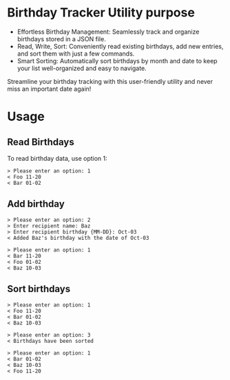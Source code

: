 # Birthday Tracker Utility purpose

- Effortless Birthday Management: Seamlessly track and organize birthdays stored in a JSON file.
- Read, Write, Sort: Conveniently read existing birthdays, add new entries, and sort them with just a few commands.
- Smart Sorting: Automatically sort birthdays by month and date to keep your list well-organized and easy to navigate.

Streamline your birthday tracking with this user-friendly utility and never miss an important date again!

# Usage 
## Read Birthdays

To read birthday data, use option 1:

```text
> Please enter an option: 1
< Foo 11-20
< Bar 01-02
```

## Add birthday
```text
> Please enter an option: 2
> Enter recipient name: Baz
> Enter recipient birthday {MM-DD}: Oct-03
< Added Baz's birthday with the date of Oct-03

> Please enter an option: 1
< Bar 11-20
< Foo 01-02
< Baz 10-03
```

## Sort birthdays
```text
> Please enter an option: 1
< Foo 11-20
< Bar 01-02
< Baz 10-03

> Please enter an option: 3
< Birthdays have been sorted

> Please enter an option: 1
< Bar 01-02
< Baz 10-03
< Foo 11-20
```